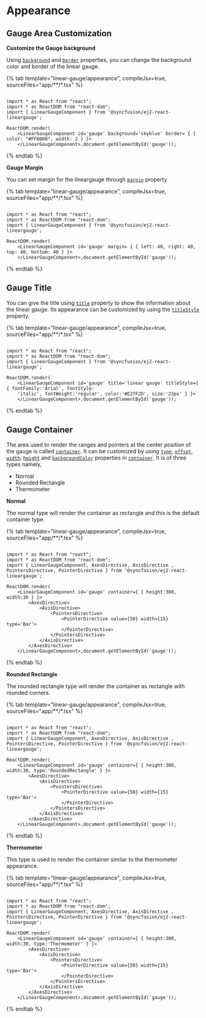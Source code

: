 
# Appearance

<!-- markdownlint-disable MD013 -->

## Gauge Area Customization

<!-- markdownlint-disable MD036 -->

**Customize the Gauge background**

Using [`background`](../api/linear-gauge/linearGaugeModel/#background-string) and
[`border`](../api/linear-gauge/linearGaugeModel/#border-bordermodel) properties, you can change the background color and border of the linear gauge.

{% tab template="linear-gauge/appearance", compileJsx=true, sourceFiles="app/**/*.tsx" %}

```tsx

import * as React from "react";
import * as ReactDOM from "react-dom";
import { LinearGaugeComponent } from '@syncfusion/ej2-react-lineargauge';

ReactDOM.render(
    <LinearGaugeComponent id='gauge' background='skyblue' border= { { color: "#FF0000", width: 2 } }>
    </LinearGaugeComponent>,document.getElementById('gauge'));

```

{% endtab %}

**Gauge Margin**

You can set margin for the lineargauge through [`margin`](../api/linear-gauge/marginModel/) property.

{% tab template="linear-gauge/appearance", compileJsx=true, sourceFiles="app/**/*.tsx" %}

```tsx

import * as React from "react";
import * as ReactDOM from "react-dom";
import { LinearGaugeComponent } from '@syncfusion/ej2-react-lineargauge';

ReactDOM.render(
    <LinearGaugeComponent id='gauge' margin= { { left: 40, right: 40, top: 40, bottom: 40 } }>
    </LinearGaugeComponent>,document.getElementById('gauge'));

```

{% endtab %}

## Gauge Title

You can give the title using [`title`](../api/linear-gauge/linearGaugeModel/#title-string) property to show the information about the linear gauge. Its appearance can be customized by using the [`titleStyle`](../api/linear-gauge/linearGaugeModel/#titlestyle-fontmodel) property.

{% tab template="linear-gauge/appearance", compileJsx=true, sourceFiles="app/**/*.tsx" %}

```tsx

import * as React from "react";
import * as ReactDOM from "react-dom";
import { LinearGaugeComponent } from '@syncfusion/ej2-react-lineargauge';

ReactDOM.render(
    <LinearGaugeComponent id='gauge' title='linear gauge' titleStyle={ { fontFamily:'Arial', fontStyle:
    'italic', fontWeight:'regular', color:'#E27F2D', size:'23px' } }>
    </LinearGaugeComponent>,document.getElementById('gauge'));

```

{% endtab %}

## Gauge Container

The area used to render the ranges and pointers at the center position of the gauge is called [`container`](../api/linear-gauge/containerModel/). It can be customized by using [`type`](../api/linear-gauge/containerModel/#type-string), [`offset`](../api/linear-gauge/containerModel/#offset-number), [`width`](../api/linear-gauge/containerModel/#width-number), [`height`](../api/linear-gauge/containerModel/#height-number) and [`backgroundColor`](../api/linear-gauge/containerModel/#backgroundcolor-string) properties in [`container`](../api/linear-gauge/containerModel/). It is of three types namely,

* Normal
* Rounded Rectangle
* Thermometer

**Normal**

The normal type will render the container as rectangle and this is the default container type.

{% tab template="linear-gauge/appearance", compileJsx=true, sourceFiles="app/**/*.tsx" %}

```tsx

import * as React from "react";
import * as ReactDOM from "react-dom";
import { LinearGaugeComponent, AxesDirective, AxisDirective , PointersDirective, PointerDirective } from '@syncfusion/ej2-react-lineargauge';

ReactDOM.render(
    <LinearGaugeComponent id='gauge' container={ { height:300, width:30 } }>
        <AxesDirective>
            <AxisDirective>
                <PointersDirective>
                    <PointerDirective value={50} width={15} type='Bar'>
                    </PointerDirective>
                </PointersDirective>
            </AxisDirective>
        </AxesDirective>
    </LinearGaugeComponent>,document.getElementById('gauge'));

```

{% endtab %}

**Rounded Rectangle**

The rounded rectangle type will render the container as rectangle with rounded corners.

{% tab template="linear-gauge/appearance", compileJsx=true, sourceFiles="app/**/*.tsx" %}

```tsx

import * as React from "react";
import * as ReactDOM from "react-dom";
import { LinearGaugeComponent, AxesDirective, AxisDirective , PointersDirective, PointerDirective } from '@syncfusion/ej2-react-lineargauge';

ReactDOM.render(
    <LinearGaugeComponent id='gauge' container={ { height:300, width:30, type:'RoundedRectangle' } }>
        <AxesDirective>
            <AxisDirective>
                <PointersDirective>
                    <PointerDirective value={50} width={15} type='Bar'>
                    </PointerDirective>
                </PointersDirective>
            </AxisDirective>
        </AxesDirective>
    </LinearGaugeComponent>,document.getElementById('gauge'));

```

{% endtab %}

**Thermometer**

This type is used to render the container similar to the thermometer appearance.

{% tab template="linear-gauge/appearance", compileJsx=true, sourceFiles="app/**/*.tsx" %}

```tsx

import * as React from "react";
import * as ReactDOM from "react-dom";
import { LinearGaugeComponent, AxesDirective, AxisDirective , PointersDirective, PointerDirective } from '@syncfusion/ej2-react-lineargauge';

ReactDOM.render(
    <LinearGaugeComponent id='gauge' container={ { height:300, width:30, type:'Thermometer' } }>
        <AxesDirective>
            <AxisDirective>
                <PointersDirective>
                    <PointerDirective value={50} width={15} type='Bar'>
                    </PointerDirective>
                </PointersDirective>
            </AxisDirective>
        </AxesDirective>
    </LinearGaugeComponent>,document.getElementById('gauge'));

```

{% endtab %}
